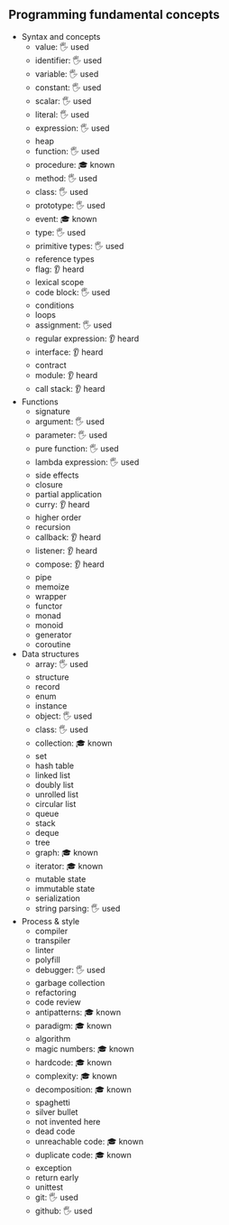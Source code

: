 ﻿## Programming fundamental concepts

- Syntax and concepts
  - value: 🖐️ used
  - identifier: 🖐️ used
  - variable: 🖐️ used
  - constant: 🖐️ used
  - scalar: 🖐️ used
  - literal: 🖐️ used
  - expression: 🖐️ used
  - heap
  - function: 🖐️ used
  - procedure: 🎓 known
  - method: 🖐️ used
  - class: 🖐️ used
  - prototype: 🖐️ used
  - event: 🎓 known
  - type: 🖐️ used
  - primitive types: 🖐️ used
  - reference types
  - flag: 👂 heard
  - lexical scope
  - code block: 🖐️ used
  - conditions
  - loops
  - assignment: 🖐️ used
  - regular expression: 👂 heard
  - interface: 👂 heard
  - contract
  - module: 👂 heard
  - call stack: 👂 heard
- Functions
  - signature
  - argument: 🖐️ used
  - parameter: 🖐️ used
  - pure function: 🖐️ used
  - lambda expression: 🖐️ used
  - side effects
  - closure
  - partial application
  - curry: 👂 heard
  - higher order
  - recursion
  - callback: 👂 heard
  - listener: 👂 heard
  - compose: 👂 heard
  - pipe
  - memoize
  - wrapper
  - functor
  - monad
  - monoid
  - generator
  - coroutine
- Data structures
  - array: 🖐️ used
  - structure
  - record
  - enum
  - instance
  - object: 🖐️ used
  - class: 🖐️ used
  - collection: 🎓 known
  - set
  - hash table
  - linked list
  - doubly list
  - unrolled list
  - circular list
  - queue
  - stack
  - deque
  - tree
  - graph: 🎓 known
  - iterator: 🎓 known
  - mutable state
  - immutable state
  - serialization
  - string parsing: 🖐️ used
- Process & style
  - compiler
  - transpiler
  - linter
  - polyfill
  - debugger: 🖐️ used
  - garbage collection
  - refactoring
  - code review
  - antipatterns: 🎓 known
  - paradigm: 🎓 known
  - algorithm
  - magic numbers: 🎓 known
  - hardcode: 🎓 known
  - complexity: 🎓 known
  - decomposition: 🎓 known
  - spaghetti
  - silver bullet
  - not invented here
  - dead code
  - unreachable code: 🎓 known
  - duplicate code: 🎓 known
  - exception
  - return early
  - unittest
  - git: 🖐️ used
  - github: 🖐️ used
